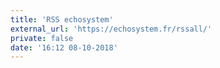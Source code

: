 ```yaml
---
title: 'RSS echosystem'
external_url: 'https://echosystem.fr/rssall/'
private: false
date: '16:12 08-10-2018'
---
```


